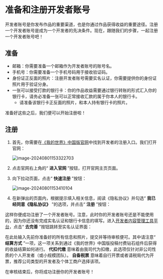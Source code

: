 # 准备和注册开发者账号

开发者账号是你发布作品的重要渠道，也是你通过作品获得收益的重要途径。注册一个开发者账号是成为一个开发者的先决条件。现在，跟随我们的步骤，一起注册一个开发者账号吧！

## 准备

- 邮箱：你需要准备一个邮箱作为开发者账号的账号名。
- 手机号：你需要准备一个手机号码用于接收验证码。
- 身份证正反面的照片：注册开发者账号需要实名认证，你需要提供你的身份证照片用于验证分身。
- 一张可以接受打款的银行卡：你的作品收益需要通过银行转账的形式汇入你的银行卡，请务必准备一张可以正常接收汇款的属于你本人的银行卡。
  - 请准备该银行卡正反面的照片，和本人持有银行卡的照片。

准备好这些之后，我们便可以开始注册啦！

## 注册

1. 首先，你需要在[《我的世界》中国版官网](http://mc.163.com/)中找到开发者的注册入口。我们打开官网：

   ![image-20240801153322703](./assets/image-20240801153322703-1722497604744-9.png)

2. 点击官网右上角的“ **进入官网** ”按钮，打开官网主页页面。

3. 向下拉动页面，点击“ **快速注册** ”按钮：

   ![image-20240801153410104](./assets/image-20240801153410104-1722497652244-11.png)

4. 在新弹出的页面内，根据提示填入相关信息，阅读《隐私协议》并勾选“ **我已经同意《隐私协议》** ”的选项，并点击“ **注册** ”按钮：

   []()

这样你便成功注册了一个开发者账号。注意，此时你的开发者账号还是不能使用的，因为你还没有完成实名认证和银行卡信息的填写。进入[开发者内容管理工具平台](https://mcdev.webapp.163.com/)，点击“ **去完善** ”按钮跳转至实名认证界面：

[]()

在此处输入先前你准备好的所有信息和照片，提交并等待审核便可。其中请注意“ **结算方式** ”一项，这一项关系到通过《我的世界》中国版投稿付费钻石组件后获得的收益结算如何进行。 **代扣代缴** 意味着由我司代为扣缴，此选项仅针对非公司性质的个人开发者（或小规模团队）。 **自备税票** 意味着自行开票或者请税局代为开票，推荐公司类型的开发者及个体工商户选择该项。

在审核结束后，你将成功注册你的开发者账号！

